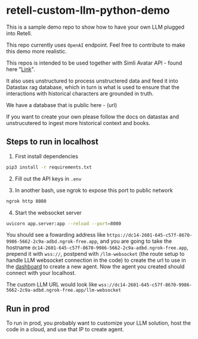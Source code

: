 # retell-custom-llm-python-demo

This is a sample demo repo to show how to have your own LLM plugged into Retell.

This repo currently uses `OpenAI` endpoint. Feel free to contribute to make
this demo more realistic.

This repos is intended to be used together with Simli Avatar API - found here "[Link](https://github.com/simliai/simli-retell-frontend-reactjs-demo/tree/historicalCharacters)". 

It also uses unstructured to process unstructered data and feed it into Datastax rag database, which in turn is what is used to ensure that the interactions with historical characters are grounded in truth. 

We have a database that is public here - (url) 

If you want to create your own please follow the docs on datastax and unstrucutered to ingest more historical context and books.

## Steps to run in localhost

1. First install dependencies

```bash
pip3 install -r requirements.txt
```

2. Fill out the API keys in `.env`

3. In another bash, use ngrok to expose this port to public network

```bash
ngrok http 8080
```

4. Start the websocket server

```bash
uvicorn app.server:app --reload --port=8080
```

You should see a fowarding address like
`https://dc14-2601-645-c57f-8670-9986-5662-2c9a-adbd.ngrok-free.app`, and you
are going to take the hostname `dc14-2601-645-c57f-8670-9986-5662-2c9a-adbd.ngrok-free.app`, prepend it with `wss://`, postpend with
`/llm-websocket` (the route setup to handle LLM websocket connection in the code) to create the url to use in the [dashboard](https://beta.retellai.com/dashboard) to create a new agent. Now
the agent you created should connect with your localhost.

The custom LLM URL would look like
`wss://dc14-2601-645-c57f-8670-9986-5662-2c9a-adbd.ngrok-free.app/llm-websocket`


## Run in prod

To run in prod, you probably want to customize your LLM solution, host the code
in a cloud, and use that IP to create agent.
